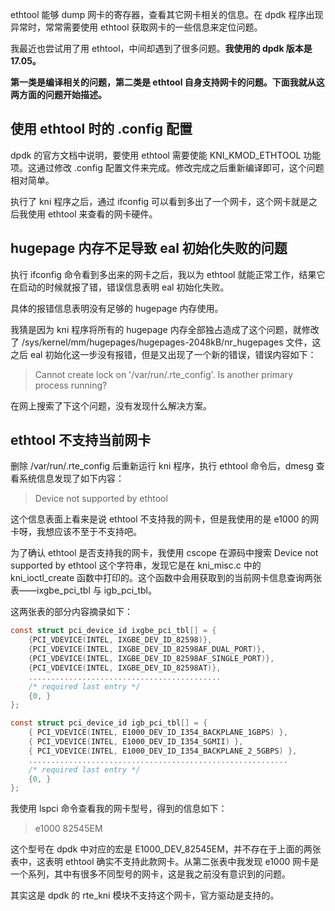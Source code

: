 ethtool  能够 dump 网卡的寄存器，查看其它网卡相关的信息。在 dpdk 程序出现异常时，常常需要使用 ethtool 获取网卡的一些信息来定位问题。

我最近也尝试用了用 ethtool，中间却遇到了很多问题。**我使用的 dpdk 版本是 17.05。**

**第一类是编译相关的问题，第二类是 ethtool 自身支持网卡的问题。下面我就从这两方面的问题开始描述。**

## 使用 ethtool 时的 .config 配置
dpdk 的官方文档中说明，要使用 ethtool 需要使能 KNI_KMOD_ETHTOOL 功能项。这通过修改 .config 配置文件来完成。修改完成之后重新编译即可，这个问题相对简单。

执行了 kni 程序之后，通过 ifconfig 可以看到多出了一个网卡，这个网卡就是之后我使用 ethtool 来查看的网卡硬件。

## hugepage 内存不足导致 eal 初始化失败的问题
执行 ifconfig 命令看到多出来的网卡之后，我以为 ethtool 就能正常工作，结果它在启动的时候就报了错，错误信息表明 eal 初始化失败。

具体的报错信息表明没有足够的 hugepage 内存使用。

我猜是因为 kni 程序将所有的 hugepage 内存全部独占造成了这个问题，就修改了 /sys/kernel/mm/hugepages/hugepages-2048kB/nr_hugepages 文件，这之后 eal 初始化这一步没有报错，但是又出现了一个新的错误，错误内容如下：

> Cannot create lock on '/var/run/.rte_config'. Is another primary process running?

在网上搜索了下这个问题，没有发现什么解决方案。

## ethtool 不支持当前网卡
删除 /var/run/.rte_config 后重新运行 kni 程序，执行 ethtool 命令后，dmesg 查看系统信息发现了如下内容：

> Device not supported by ethtool

这个信息表面上看来是说 ethtool 不支持我的网卡，但是我使用的是 e1000 的网卡呀，我想应该不至于不支持吧。

为了确认 ethtool 是否支持我的网卡，我使用 cscope 在源码中搜索 Device not supported by ethtool 这个字符串，发现它是在 kni_misc.c 中的 kni_ioctl_create 函数中打印的。这个函数中会用获取到的当前网卡信息查询两张表——ixgbe_pci_tbl 与 igb_pci_tbl。

这两张表的部分内容摘录如下：

```c
const struct pci_device_id ixgbe_pci_tbl[] = {
	{PCI_VDEVICE(INTEL, IXGBE_DEV_ID_82598)},
	{PCI_VDEVICE(INTEL, IXGBE_DEV_ID_82598AF_DUAL_PORT)},
	{PCI_VDEVICE(INTEL, IXGBE_DEV_ID_82598AF_SINGLE_PORT)},
	{PCI_VDEVICE(INTEL, IXGBE_DEV_ID_82598AT)},
	...........................................
	/* required last entry */
	{0, }
};

const struct pci_device_id igb_pci_tbl[] = {
	{ PCI_VDEVICE(INTEL, E1000_DEV_ID_I354_BACKPLANE_1GBPS) },
	{ PCI_VDEVICE(INTEL, E1000_DEV_ID_I354_SGMII) },
	{ PCI_VDEVICE(INTEL, E1000_DEV_ID_I354_BACKPLANE_2_5GBPS) },
	..........................................................
	/* required last entry */
	{0, }
};

```
我使用 lspci 命令查看我的网卡型号，得到的信息如下：

>e1000 82545EM

这个型号在 dpdk 中对应的宏是 E1000_DEV_82545EM，并不存在于上面的两张表中，这表明 ethtool 确实不支持此款网卡。从第二张表中我发现 e1000 网卡是一个系列，其中有很多不同型号的网卡，这是我之前没有意识到的问题。

其实这是 dpdk 的 rte_kni 模块不支持这个网卡，官方驱动是支持的。

